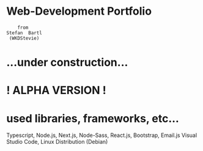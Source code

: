 # Web-Development Portfolio 
     
        from 
    Stefan  Bartl
     (WKDStevie)

# ...under construction...
#   ! ALPHA VERSION !

# used libraries, frameworks, etc...
Typescript, Node.js, Next.js, Node-Sass, React.js, Bootstrap, Email.js
Visual Studio Code, Linux Distribution (Debian)